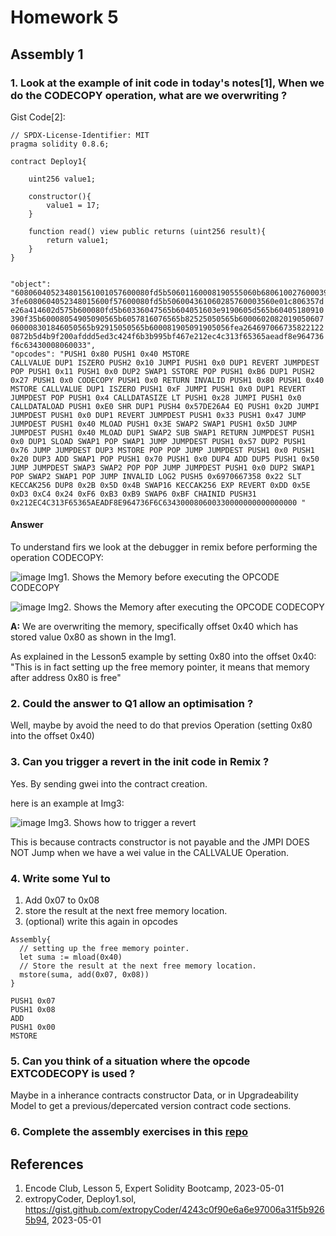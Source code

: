 # Homework 5

## Assembly 1

### 1. Look at the example of init code in today's notes[1], When we do the CODECOPY operation, what are we overwriting ?

Gist Code[2]:

```Solidity
// SPDX-License-Identifier: MIT
pragma solidity 0.8.6;

contract Deploy1{

    uint256 value1;

    constructor(){
        value1 = 17;
    }

    function read() view public returns (uint256 result){
        return value1;
    }
}


"object": "608060405234801561001057600080fd5b50601160008190555060b6806100276000396000f
3fe6080604052348015600f57600080fd5b506004361060285760003560e01c806357d
e26a414602d575b600080fd5b60336047565b604051603e9190605d565b60405180910
390f35b60008054905090565b6057816076565b82525050565b6000602082019050607
060008301846050565b92915050565b600081905091905056fea264697066735822122
0872b5d4b9f200afddd5ed3c424f6b3b995bf467e212ec4c313f65365aeadf8e964736
f6c63430008060033",     
"opcodes": "PUSH1 0x80 PUSH1 0x40 MSTORE
CALLVALUE DUP1 ISZERO PUSH2 0x10 JUMPI PUSH1 0x0 DUP1 REVERT JUMPDEST
POP PUSH1 0x11 PUSH1 0x0 DUP2 SWAP1 SSTORE POP PUSH1 0xB6 DUP1 PUSH2
0x27 PUSH1 0x0 CODECOPY PUSH1 0x0 RETURN INVALID PUSH1 0x80 PUSH1 0x40
MSTORE CALLVALUE DUP1 ISZERO PUSH1 0xF JUMPI PUSH1 0x0 DUP1 REVERT
JUMPDEST POP PUSH1 0x4 CALLDATASIZE LT PUSH1 0x28 JUMPI PUSH1 0x0
CALLDATALOAD PUSH1 0xE0 SHR DUP1 PUSH4 0x57DE26A4 EQ PUSH1 0x2D JUMPI
JUMPDEST PUSH1 0x0 DUP1 REVERT JUMPDEST PUSH1 0x33 PUSH1 0x47 JUMP
JUMPDEST PUSH1 0x40 MLOAD PUSH1 0x3E SWAP2 SWAP1 PUSH1 0x5D JUMP
JUMPDEST PUSH1 0x40 MLOAD DUP1 SWAP2 SUB SWAP1 RETURN JUMPDEST PUSH1
0x0 DUP1 SLOAD SWAP1 POP SWAP1 JUMP JUMPDEST PUSH1 0x57 DUP2 PUSH1
0x76 JUMP JUMPDEST DUP3 MSTORE POP POP JUMP JUMPDEST PUSH1 0x0 PUSH1
0x20 DUP3 ADD SWAP1 POP PUSH1 0x70 PUSH1 0x0 DUP4 ADD DUP5 PUSH1 0x50
JUMP JUMPDEST SWAP3 SWAP2 POP POP JUMP JUMPDEST PUSH1 0x0 DUP2 SWAP1
POP SWAP2 SWAP1 POP JUMP INVALID LOG2 PUSH5 0x6970667358 0x22 SLT
KECCAK256 DUP8 0x2B 0x5D 0x4B SWAP16 KECCAK256 EXP REVERT 0xDD 0x5E
0xD3 0xC4 0x24 0xF6 0xB3 0xB9 SWAP6 0xBF CHAINID PUSH31
0x212EC4C313F65365AEADF8E964736F6C634300080600330000000000000000 "

```

#### Answer
To understand firs we look at the debugger in remix before performing the operation CODECOPY:

![image](https://user-images.githubusercontent.com/706259/235603043-0532b13e-a59a-4326-b786-737f0934f276.png)
Img1. Shows the Memory before executing the OPCODE CODECOPY

![image](https://user-images.githubusercontent.com/706259/235603245-8b11092b-913d-4196-8b79-e9fd7af79efb.png)
Img2. Shows the Memory after executing the OPCODE CODECOPY

**A:** We are overwriting the memory, specifically offset 0x40 which has stored value 0x80 as shown in the Img1.

As explained in the Lesson5 example by setting 0x80 into the offset 0x40: "This is in fact setting up the free memory pointer, it means that memory after address 0x80
is free"

### 2. Could the answer to Q1 allow an optimisation ?

Well, maybe by avoid the need to do that previos Operation (setting 0x80 into the offset 0x40)

### 3. Can you trigger a revert in the init code in Remix ?

Yes. By sending gwei into the contract creation.

here is an example at Img3:

![image](https://user-images.githubusercontent.com/706259/235604643-68c0ab20-e35c-48ac-b6ed-17ddcd85dab8.png)
Img3. Shows how to trigger a revert

This is because contracts constructor is not payable and the JMPI DOES NOT Jump when we have a wei value in the CALLVALUE Operation.

### 4. Write some Yul to

1. Add 0x07 to 0x08
2. store the result at the next free memory location.
3. (optional) write this again in opcodes

```JUL
Assembly{
  // setting up the free memory pointer.
  let suma := mload(0x40)
  // Store the result at the next free memory location.
  mstore(suma, add(0x07, 0x08))
}
```

```Assembly 
PUSH1 0x07
PUSH1 0x08
ADD
PUSH1 0x00
MSTORE
```

### 5. Can you think of a situation where the opcode EXTCODECOPY is used ?

Maybe in a inherance contracts constructor Data, or in Upgradeability Model to get a previous/depercated version contract code sections.

### 6. Complete the assembly exercises in this [repo](https://github.com/ExtropyIO/ExpertSolidityBootcamp)


## References

1. Encode Club, Lesson 5, Expert Solidity Bootcamp, 2023-05-01
2. extropyCoder, Deploy1.sol, https://gist.github.com/extropyCoder/4243c0f90e6a6e97006a31f5b9265b94, 2023-05-01
